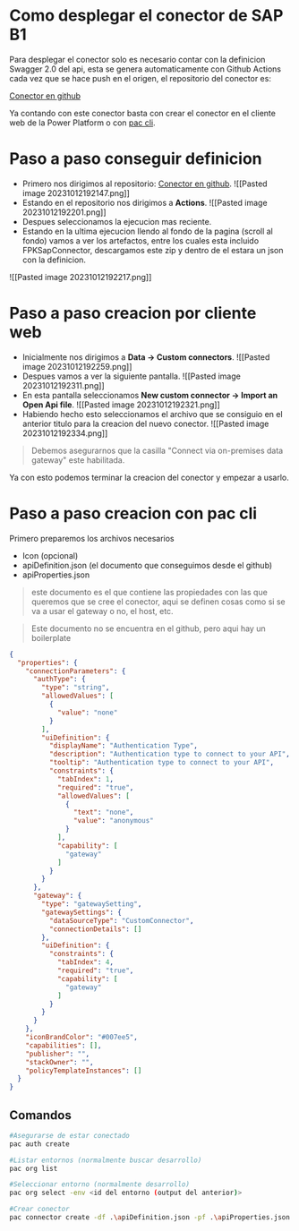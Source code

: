 # Como desplegar el conector de SAP B1

Para desplegar el conector solo es necesario contar con la definicion Swagger 2.0 del api, esta se genera automaticamente con Github Actions cada vez que se hace push en el origen, el repositorio del conector es:

[Conector en github](https://github.com/Firplak/fpk-sap-connector)

Ya contando con este conector basta con crear el conector en el cliente web de la Power Platform o con [pac cli](https://learn.microsoft.com/en-us/power-platform/developer/cli/introduction).

# Paso a paso conseguir definicion

- Primero nos dirigimos al repositorio: [Conector en github](https://github.com/Firplak/fpk-sap-connector).
![[Pasted image 20231012192147.png]]
- Estando en el repositorio nos dirigimos a **Actions**.
![[Pasted image 20231012192201.png]]
- Despues seleccionamos la ejecucion mas reciente.
- Estando en la ultima ejecucion llendo al fondo de la pagina (scroll al fondo) vamos a ver los artefactos, entre los cuales esta incluido FPKSapConnector, descargamos este zip y dentro de el estara un json con la definicion.

![[Pasted image 20231012192217.png]]

# Paso a paso creacion por cliente web

- Inicialmente nos dirigimos a **Data -> Custom connectors**.
![[Pasted image 20231012192259.png]]
- Despues vamos a ver la siguiente pantalla.
![[Pasted image 20231012192311.png]]
- En esta pantalla seleccionamos **New custom connector -> Import an Open Api file**.
![[Pasted image 20231012192321.png]]
- Habiendo hecho esto seleccionamos el archivo que se consiguio en el anterior titulo para la creacion del nuevo conector.
![[Pasted image 20231012192334.png]]
> Debemos asegurarnos que la casilla "Connect via on-premises data gateway" este habilitada.

Ya con esto podemos terminar la creacion del conector y empezar a usarlo.

# Paso a paso creacion con pac cli

Primero preparemos los archivos necesarios
- Icon (opcional)
- apiDefinition.json (el documento que conseguimos desde el github)
- apiProperties.json
> este documento es el que contiene las propiedades con las que queremos que se cree el conector, aqui se definen cosas como si se va a usar el gateway o no, el host, etc.

> Este documento no se encuentra en el github, pero aqui hay un boilerplate
```json
{
  "properties": {
    "connectionParameters": {
      "authType": {
        "type": "string",
        "allowedValues": [
          {
            "value": "none"
          }
        ],
        "uiDefinition": {
          "displayName": "Authentication Type",
          "description": "Authentication type to connect to your API",
          "tooltip": "Authentication type to connect to your API",
          "constraints": {
            "tabIndex": 1,
            "required": "true",
            "allowedValues": [
              {
                "text": "none",
                "value": "anonymous"
              }
            ],
            "capability": [
              "gateway"
            ]
          }
        }
      },
      "gateway": {
        "type": "gatewaySetting",
        "gatewaySettings": {
          "dataSourceType": "CustomConnector",
          "connectionDetails": []
        },
        "uiDefinition": {
          "constraints": {
            "tabIndex": 4,
            "required": "true",
            "capability": [
              "gateway"
            ]
          }
        }
      }
    },
    "iconBrandColor": "#007ee5",
    "capabilities": [],
    "publisher": "",
    "stackOwner": "",
    "policyTemplateInstances": []
  }
}
```

## Comandos

```sh
#Asegurarse de estar conectado
pac auth create

#Listar entornos (normalmente buscar desarrollo)
pac org list

#Seleccionar entorno (normalmente desarrollo)
pac org select -env <id del entorno (output del anterior)>

#Crear conector 
pac connector create -df .\apiDefinition.json -pf .\apiProperties.json -if .\icon.png -sol <Nombre del conector>

```
